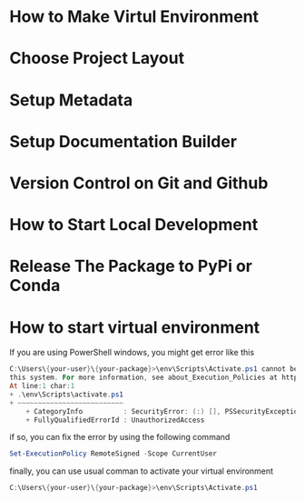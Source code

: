 # How to Make Virtul Environment
# Choose Project Layout
# Setup Metadata
# Setup Documentation Builder
# Version Control on Git and Github
# How to Start Local Development
# Release The Package to PyPi or Conda
# How to start virtual environment

If you are using PowerShell windows, you might get error like this
```powershell
C:\Users\{your-user}\{your-package}>\env\Scripts\Activate.ps1 cannot be loaded because running scripts is disabled on 
this system. For more information, see about_Execution_Policies at https:/go.microsoft.com/fwlink/?LinkID=135170.
At line:1 char:1
+ .\env\Scripts\activate.ps1
+ ~~~~~~~~~~~~~~~~~~~~~~~~~~
    + CategoryInfo          : SecurityError: (:) [], PSSecurityException
    + FullyQualifiedErrorId : UnauthorizedAccess
```
if so, you can fix the error by using the following command
```powershell
Set-ExecutionPolicy RemoteSigned -Scope CurrentUser
```
finally, you can use usual comman to activate your virtual environment
```powershell
C:\Users\{your-user}\{your-package}>\env\Scripts\Activate.ps1
```